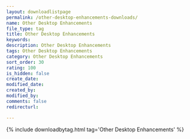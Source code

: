 ```yaml
---
layout: downloadlistpage
permalink: /other-desktop-enhancements-downloads/
name: Other Desktop Enhancements
file_type: tag
title: Other Desktop Enhancements
keywords:
description: Other Desktop Enhancements
tags: Other Desktop Enhancements
category: Other Desktop Enhancements
sort_order: 30
rating: 100
is_hidden: false
create_date:
modified_date:
created_by:
modified_by:
comments: false
redirecturl:

---
```

 {% include downloadbytag.html tag='Other Desktop Enhancements' %}

